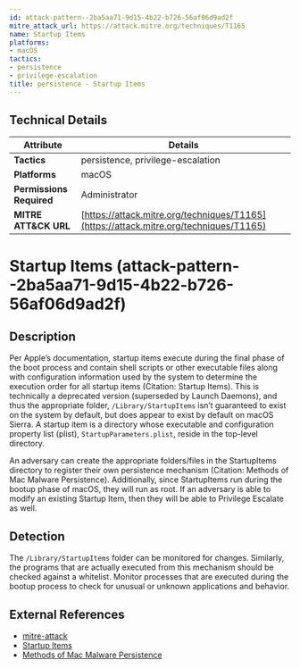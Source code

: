 ```yaml
---
id: attack-pattern--2ba5aa71-9d15-4b22-b726-56af06d9ad2f
mitre_attack_url: https://attack.mitre.org/techniques/T1165
name: Startup Items
platforms:
- macOS
tactics:
- persistence
- privilege-escalation
title: persistence - Startup Items
---
```


## Technical Details

| Attribute | Details |
|-----------|----------|
| **Tactics** | persistence, privilege-escalation |
| **Platforms** | macOS |
| **Permissions Required** | Administrator |
| **MITRE ATT&CK URL** | [https://attack.mitre.org/techniques/T1165](https://attack.mitre.org/techniques/T1165) |

# Startup Items (attack-pattern--2ba5aa71-9d15-4b22-b726-56af06d9ad2f)

## Description
Per Apple’s documentation, startup items execute during the final phase of the boot process and contain shell scripts or other executable files along with configuration information used by the system to determine the execution order for all startup items (Citation: Startup Items). This is technically a deprecated version (superseded by Launch Daemons), and thus the appropriate folder, <code>/Library/StartupItems</code> isn’t guaranteed to exist on the system by default, but does appear to exist by default on macOS Sierra. A startup item is a directory whose executable and configuration property list (plist), <code>StartupParameters.plist</code>, reside in the top-level directory. 

An adversary can create the appropriate folders/files in the StartupItems directory to register their own persistence mechanism (Citation: Methods of Mac Malware Persistence). Additionally, since StartupItems run during the bootup phase of macOS, they will run as root. If an adversary is able to modify an existing Startup Item, then they will be able to Privilege Escalate as well.

## Detection
The <code>/Library/StartupItems</code> folder can be monitored for changes. Similarly, the programs that are actually executed from this mechanism should be checked against a whitelist. Monitor processes that are executed during the bootup process to check for unusual or unknown applications and behavior.

## External References
- [mitre-attack](https://attack.mitre.org/techniques/T1165)
- [Startup Items](https://developer.apple.com/library/content/documentation/MacOSX/Conceptual/BPSystemStartup/Chapters/StartupItems.html)
- [Methods of Mac Malware Persistence](https://www.virusbulletin.com/uploads/pdf/conference/vb2014/VB2014-Wardle.pdf)
